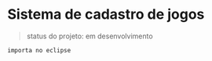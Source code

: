 <h1>Sistema de cadastro de jogos</h1>

> status do projeto: em desenvolvimento


```
importa no eclipse
```
